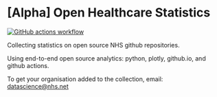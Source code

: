 # [Alpha] Open Healthcare Statistics

[![GitHub actions workflow](https://github.com/nhsx/open-health-statistics/actions/workflows/main.yml/badge.svg)](https://github.com/nhsx/open-health-statistics/actions/workflows/main.yml)

Collecting statistics on open source NHS github repositories.

Using end-to-end open source analytics: python, plotly, github.io, and github actions.

To get your organisation added to the collection, email: datascience@nhs.net
